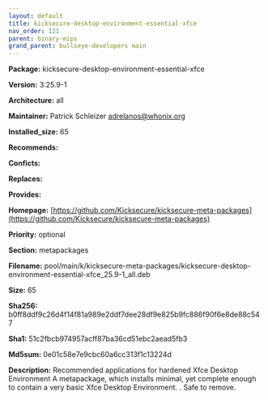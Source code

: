 ```yaml
---
layout: default
title: kicksecure-desktop-environment-essential-xfce
nav_order: 121
parent: binary-mips
grand_parent: bullseye-developers main
---
```


**Package:** kicksecure-desktop-environment-essential-xfce

**Version:** 3:25.9-1

**Architecture:**  all

**Maintainer:**  Patrick Schleizer <adrelanos@whonix.org>

**Installed_size:**  65

**Recommends:**  

**Conficts:**  

**Replaces:**  

**Provides:**  

**Homepage:**  [https://github.com/Kicksecure/kicksecure-meta-packages](https://github.com/Kicksecure/kicksecure-meta-packages)

**Priority:**  optional

**Section:** metapackages

**Filename:**  pool/main/k/kicksecure-meta-packages/kicksecure-desktop-environment-essential-xfce_25.9-1_all.deb

**Size:**  65

**Sha256:**  b0ff8ddf9c26d4f14f81a989e2ddf7dee28df9e825b9fc886f90f6e8de88c547

**Sha1:**  51c2fbcb974957acff87ba36cd51ebc2aead5fb3

**Md5sum:**  0e01c58e7e9cbc60a6cc313f1c13224d

**Description:** Recommended applications for hardened Xfce Desktop Environment
 A metapackage, which installs minimal, yet complete enough
 to contain a very basic Xfce Desktop Environment.
 .
 Safe to remove.


